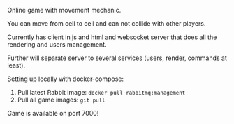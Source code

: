 Online game with movement mechanic. 

You can move from cell to cell and can not collide with other players.

Currently has client in js and html and websocket server that does all the rendering and users management.

Further will separate server to several services (users, render, commands at least).

Setting up locally with docker-compose:
1) Pull latest Rabbit image:
`docker pull rabbitmq:management`
2) Pull all game images:
`git pull `


Game is available on port 7000!